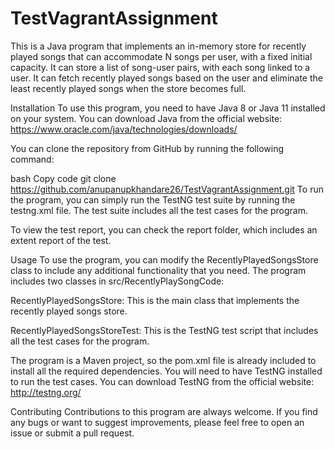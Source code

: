 # TestVagrantAssignment
This is a Java program that implements an in-memory store for recently played songs that can accommodate N songs per user, with a fixed initial capacity. It can store a list of song-user pairs, with each song linked to a user. It can fetch recently played songs based on the user and eliminate the least recently played songs when the store becomes full.

Installation
To use this program, you need to have Java 8 or Java 11 installed on your system. You can download Java from the official website: https://www.oracle.com/java/technologies/downloads/

You can clone the repository from GitHub by running the following command:

bash
Copy code
git clone https://github.com/anupanupkhandare26/TestVagrantAssignment.git
To run the program, you can simply run the TestNG test suite by running the testng.xml file. The test suite includes all the test cases for the program.

To view the test report, you can check the report folder, which includes an extent report of the test.

Usage
To use the program, you can modify the RecentlyPlayedSongsStore class to include any additional functionality that you need. The program includes two classes in src/RecentlyPlaySongCode:

RecentlyPlayedSongsStore: This is the main class that implements the recently played songs store.

RecentlyPlayedSongsStoreTest: This is the TestNG test script that includes all the test cases for the program.

The program is a Maven project, so the pom.xml file is already included to install all the required dependencies. You will need to have TestNG installed to run the test cases. You can download TestNG from the official website: http://testng.org/

Contributing
Contributions to this program are always welcome. If you find any bugs or want to suggest improvements, please feel free to open an issue or submit a pull request.
